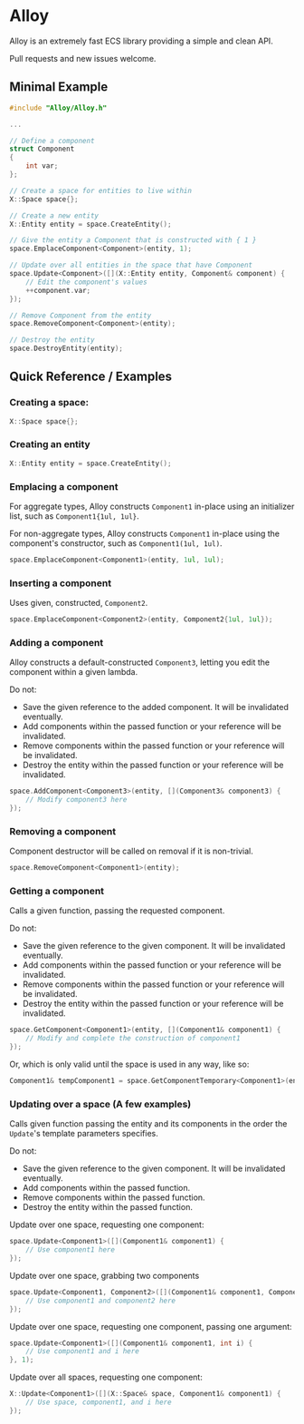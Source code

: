 # Alloy
Alloy is an extremely fast ECS library providing a simple and clean API.

Pull requests and new issues welcome.

## Minimal Example
```c++
#include "Alloy/Alloy.h"

...

// Define a component
struct Component
{
    int var;
};

// Create a space for entities to live within
X::Space space{};

// Create a new entity
X::Entity entity = space.CreateEntity();

// Give the entity a Component that is constructed with { 1 }
space.EmplaceComponent<Component>(entity, 1);

// Update over all entities in the space that have Component
space.Update<Component>([](X::Entity entity, Component& component) {
    // Edit the component's values
    ++component.var;
});

// Remove Component from the entity
space.RemoveComponent<Component>(entity);

// Destroy the entity
space.DestroyEntity(entity);
```

## Quick Reference / Examples
### Creating a space:
```c++
X::Space space{};
```

### Creating an entity
```c++
X::Entity entity = space.CreateEntity();
```

### Emplacing a component
For aggregate types, Alloy constructs `Component1` in-place using an initializer list, such as `Component1{1ul, 1ul}`.

For non-aggregate types, Alloy constructs `Component1` in-place using the component's constructor, such as `Component1(1ul, 1ul)`.
```c++
space.EmplaceComponent<Component1>(entity, 1ul, 1ul);
```

### Inserting a component
Uses given, constructed, `Component2`.
```c++
space.EmplaceComponent<Component2>(entity, Component2{1ul, 1ul});
```

### Adding a component
Alloy constructs a default-constructed `Component3`, letting you edit the component within a given lambda.

Do not:
- Save the given reference to the added component. It will be invalidated eventually.
- Add components within the passed function or your reference will be invalidated.
- Remove components within the passed function or your reference will be invalidated.
- Destroy the entity within the passed function or your reference will be invalidated.
```c++
space.AddComponent<Component3>(entity, [](Component3& component3) {
    // Modify component3 here
});
```

### Removing a component
Component destructor will be called on removal if it is non-trivial.
```c++
space.RemoveComponent<Component1>(entity);
```

### Getting a component
Calls a given function, passing the requested component.

Do not:
- Save the given reference to the given component. It will be invalidated eventually.
- Add components within the passed function or your reference will be invalidated.
- Remove components within the passed function or your reference will be invalidated.
- Destroy the entity within the passed function or your reference will be invalidated.
```c++
space.GetComponent<Component1>(entity, [](Component1& component1) {
    // Modify and complete the construction of component1
});
```
Or, which is only valid until the space is used in any way, like so:
```c++
Component1& tempComponent1 = space.GetComponentTemporary<Component1>(entity);
```

### Updating over a space (A few examples)
Calls given function passing the entity and its components in the order the `Update`'s template parameters specifies.

Do not:
- Save the given reference to the given component. It will be invalidated eventually.
- Add components within the passed function.
- Remove components within the passed function.
- Destroy the entity within the passed function.

Update over one space, requesting one component:
```c++
space.Update<Component1>([](Component1& component1) {
    // Use component1 here
});
```

Update over one space, grabbing two components
```c++
space.Update<Component1, Component2>([](Component1& component1, Component2& component2) {
    // Use component1 and component2 here
});
```

Update over one space, requesting one component, passing one argument:
```c++
space.Update<Component1>([](Component1& component1, int i) {
    // Use component1 and i here
}, 1);
```

Update over all spaces, requesting one component:
```c++
X::Update<Component1>([](X::Space& space, Component1& component1) {
    // Use space, component1, and i here
});
```
